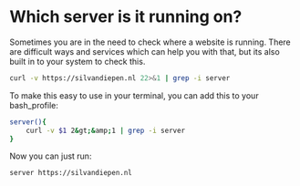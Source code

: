 # Which server is it running on?

Sometimes you are in the need to check where a website is running. There are difficult ways and services which can help you with that, but its also built in to your system to check this.

```bash
curl -v https://silvandiepen.nl 22>&1 | grep -i server
```

To make this easy to use in your terminal, you can add this to your bash_profile:
```bash
server(){
    curl -v $1 2&gt;&amp;1 | grep -i server
}
```

Now you can just run:
```bash
server https://silvandiepen.nl
```
